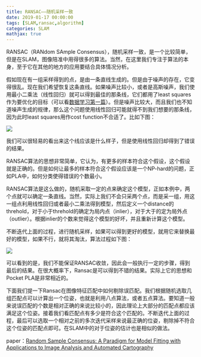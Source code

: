 ```yaml
---
title: RANSAC——随机采样一致
date: 2019-01-17 00:00:00
tags: [SLAM,ransac,algorithm]
categories: SLAM
mathjax: true
---        
```

    

RANSAC（RANdom SAmple Consensus），随机采样一致，是一个比较简单，但是在SLAM，图像陪准中用得很多的算法。当然，在这里我们专注于算法的本身，至于它在其他的地方的应用要结合具体情况分析。  


<!--more-->


假如现在有一组采样得到的点，是由一条直线生成的。但是由于噪声的存在，它变得很乱。现在我们希望恢复这条直线。如果噪声比较小，或者是高斯噪声，我们使用最小二乘法（线性回归）就可以得到最佳的那条线，它们都用了least squares作为要优化的目标（可以看[数据学习第一篇](https://wlsdzyzl.top/2018/10/16/Learning-From-Data%E2%80%94%E2%80%94Softmax-Regression/)）。但是噪声比较大，而且我们也不知道噪声生成的规律，那么这个问题使用线性回归可能就得不到我们想要的那条线，因为此时least squares用作cost function不合适了。比如下图：

![](https://evolution-video.oss-cn-beijing.aliyuncs.com/images/ransac1.jpg)

我们可以很轻易的看出来这个线应该是什么样子，但是使用线性回归却得到了错误的结果。

RANSAC算法的思想非常简单，它认为，有更多的样本符合这个假设，这个假设就是正确的。但是如何让最多的样本符合这个假设应该是一个NP-hard的问题，正如PLA中，如何分类使得错误的个数最小。

RANSAC算法是这么做的，随机采取一定的点来确定这个模型，正如本例中，两个点就可以确定一条直线。当然，实际上我们不会只采两个点，而是采一组，用这一组点利用线性回归或者最小二乘法得到模型，然后定义一个distance的threhold，对于小于threhold的确定为局内点（inlier），对于大于的定为局外点（outlier）。根据inlier的个数来觉得这个模型的好坏，并且重新计算这个模型。

不断迭代上面的过程，进行随机采样，如果可以得到更好的模型，就用它来替换最好的模型，如果不行，就将其淘汰，算法过程如下图：

![](https://evolution-video.oss-cn-beijing.aliyuncs.com/images/ransac2.jpg)

可以看到的是，我们不能保证RANSAC收敛，因此会一般执行一定的步骤，得到最后的结果。在很大概率下，Ransac是可以得到不错的结果。实际上它的思想和Pocket PLA是非常相近的。

下面我们提一下Ransac在图像特征匹配中如何剔除误匹配。我们根据随机选取几组匹配点可以计算出一个位姿，也就是利用八点算法，或者五点算法。要知道一般来说误匹配的个数是相对正确的来说比较小的，因此理论上大部分的匹配点都应该满足这个位姿。接着我们看匹配点有多少是符合这个匹配的。不断迭代上面的过程，最后可以选取一个相对之前的多次迭代采样来说最正确的位姿，剔除掉不符合这个位姿的匹配点即可。在SLAM中的对于位姿的估计也是相似的做法。

paper：[Random Sample Consensus: A Paradigm for Model Fitting with Applications to Image Analysis and Automated Cartography](http://www.dtic.mil/dtic/tr/fulltext/u2/a460585.pdf)

